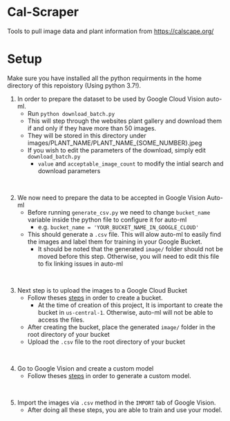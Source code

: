 # Cal-Scraper
Tools to pull image data and plant information from https://calscape.org/

# Setup
Make sure you have installed all the python requirments in the home directory of this repoistory (Using python 3.7!).

1. In order to prepare the dataset to be used by Google Cloud Vision auto-ml.
    - Run `python download_batch.py`
    - This will step through the websites plant gallery and download them if and only if they have more than 50 images.
    - They will be stored in this directory under images/PLANT_NAME/PLANT_NAME_{SOME_NUMBER}.jpeg
    - If you wish to edit the parameters of the download, simply edit `download_batch.py`
      - `value` and `acceptable_image_count` to modify the intial search and download parameters
<br/>
      
2. We now need to prepare the data to be accepted in Google Vision Auto-ml
    - Before running `generate_csv.py` we need to change `bucket_name` variable inside the python file to configure it for auto-ml
      - e.g. `bucket_name = 'YOUR_BUCKET_NAME_IN_GOOGLE_CLOUD'`
    - This should generate a `.csv` file. This will alow auto-ml to easily find the images and label them for training in your Google Bucket.
      - It should be noted that the generated `image/` folder should not be moved before this step. Otherwise, you will need to edit this file to fix linking issues in auto-ml
<br/>

3. Next step is to upload the images to a Google Cloud Bucket
    - Follow theses [steps](https://cloud.google.com/storage/docs/creating-buckets) in order to create a bucket.
      - At the time of creation of this project, It is important to create the bucket in `us-central-1`. Otherwise, auto-ml will not be able to access the files.
    - After creating the bucket, place the generated `image/` folder in the root directory of your bucket
    - Upload the `.csv` file to the root directory of your bucket
<br/>

4. Go to Google Vision and create a custom model
    - Follow theses [steps](https://cloud.google.com/vision/automl/docs/tutorial) in order to generate a custom model.
<br/>

5. Import the images via `.csv` method in the `IMPORT` tab of Google Vision.
    - After doing all these steps, you are able to train and use your model.

